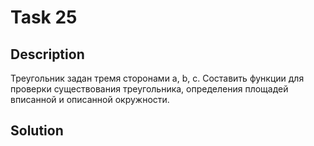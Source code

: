 # Task 25

## Description

Треугольник задан тремя сторонами а, b, с. Составить функции для проверки существования треугольника, определения площадей вписанной и описанной окружности.

## Solution

```C++

```
